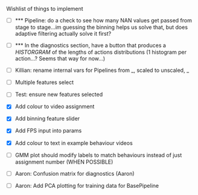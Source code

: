 Wishlist of things to implement

- [ ] *** Pipeline: do a check to see how many NAN values get passed from stage to stage...im guessing the binning helps us solve that, but does adaptive filtering actually solve it first?
- [ ] *** In the diagnostics section, have a button that produces a *HISTORGRAM* of the lengths of actions distributions (1 histogram per action...? Seems that way for now...)
- [ ] Killian: rename internal vars for Pipelines from _, scaled to unscaled, _
- [ ] Multiple features select
- [ ] Test: ensure new features selected
- [x] Add colour to video assignment
- [x] Add binning feature slider
- [x] Add FPS input into params
- [x] Add colour to text in example behaviour videos
- [ ] GMM plot should modify labels to match behaviours instead of just assignment number (WHEN POSSIBLE)
- [ ] Aaron: Confusion matrix for diagnostics (Aaron)
- [ ] Aaron: Add PCA plotting for training data for BasePipeline




